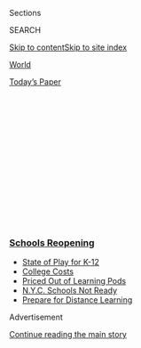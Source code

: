 <div id="app">

<div>

<div>

<div>

<div class="NYTAppHideMasthead css-1q2w90k e1suatyy0">

<div class="section css-ui9rw0 e1suatyy2">

<div class="css-eph4ug er09x8g0">

<div class="css-6n7j50">

</div>

<span class="css-1dv1kvn">Sections</span>

<div class="css-10488qs">

<span class="css-1dv1kvn">SEARCH</span>

</div>

[Skip to content](#site-content)[Skip to site
index](#site-index)

</div>

<div id="masthead-section-label" class="css-1wr3we4 eaxe0e00">

[World](https://www.nytimes.com/section/world)

</div>

<div class="css-10698na e1huz5gh0">

</div>

</div>

<div id="masthead-bar-one" class="section hasLinks css-15hmgas e1csuq9d3">

<div class="css-uqyvli e1csuq9d0">

</div>

<div class="css-1uqjmks e1csuq9d1">

</div>

<div class="css-9e9ivx">

[](https://myaccount.nytimes.com/auth/login?response_type=cookie&client_id=vi)

</div>

<div class="css-1bvtpon e1csuq9d2">

[Today’s
Paper](https://www.nytimes.com/section/todayspaper)

</div>

</div>

</div>

</div>

<div data-aria-hidden="false">

<div id="site-content" data-role="main">

<div>

<div class="css-1aor85t" style="opacity:0.000000001;z-index:-1;visibility:hidden">

<div class="css-1hqnpie">

<div class="css-epjblv">

<span class="css-17xtcya">[World](/section/world)</span><span class="css-x15j1o">|</span><span class="css-fwqvlz">‘When
Can We Go to School?’ Nearly 300 Million Children Are Missing
Class</span>

</div>

<div class="css-k008qs">

<div class="css-1iwv8en">

<span class="css-18z7m18"></span>

<div>

</div>

</div>

<span class="css-1n6z4y">https://nyti.ms/3czip1k</span>

<div class="css-1705lsu">

<div class="css-4xjgmj">

<div class="css-4skfbu" data-role="toolbar" data-aria-label="Social Media Share buttons, Save button, and Comments Panel with current comment count" data-testid="share-tools">

  - 
  - 
  - 
  - 
    
    <div class="css-6n7j50">
    
    </div>

  - 

</div>

</div>

</div>

</div>

</div>

</div>

<div class="css-13pd83m">

<div class="css-l9svim">

### [<span class="css-pa1jbp"><span class="css-1rxm0ex">Schools</span><span class="css-1rxm0ex"> Reopening</span></span>](https://www.nytimes.com/spotlight/schools-reopening?name=styln-coronavirus-schools-reopening&region=TOP_BANNER&variant=undefined&block=storyline_menu_recirc&action=click&pgtype=Article&impression_id=ab0ee1b0-e0f5-11ea-84ef-f53b20347a95)

  - <span class="css-ousu42">[State of Play for
    K-12](https://www.nytimes.com/2020/08/17/us/k-12-schools-reopening.html?name=styln-coronavirus-schools-reopening&region=TOP_BANNER&variant=undefined&block=storyline_menu_recirc&action=click&pgtype=Article&impression_id=ab0f08c0-e0f5-11ea-84ef-f53b20347a95)</span>
  - <span class="css-ousu42">[College
    Costs](https://www.nytimes.com/2020/08/15/us/covid-college-tuition.html?name=styln-coronavirus-schools-reopening&region=TOP_BANNER&variant=undefined&block=storyline_menu_recirc&action=click&pgtype=Article&impression_id=ab0f08c1-e0f5-11ea-84ef-f53b20347a95)</span>
  - <span class="css-ousu42">[Priced Out of Learning
    Pods](https://www.nytimes.com/2020/08/14/us/covid-schools-learning-pods.html?name=styln-coronavirus-schools-reopening&region=TOP_BANNER&variant=undefined&block=storyline_menu_recirc&action=click&pgtype=Article&impression_id=ab0f08c2-e0f5-11ea-84ef-f53b20347a95)</span>
  - <span class="css-ousu42">[N.Y.C. Schools Not
    Ready](https://www.nytimes.com/2020/08/14/nyregion/school-reopening-nyc.html?name=styln-coronavirus-schools-reopening&region=TOP_BANNER&variant=undefined&block=storyline_menu_recirc&action=click&pgtype=Article&impression_id=ab0f08c3-e0f5-11ea-84ef-f53b20347a95)</span>
  - <span class="css-ousu42">[Prepare for Distance
    Learning](https://www.nytimes.com/2020/08/05/parenting/parents-distance-learning.html?name=styln-coronavirus-schools-reopening&region=TOP_BANNER&variant=undefined&block=storyline_menu_recirc&action=click&pgtype=Article&impression_id=ab0f08c4-e0f5-11ea-84ef-f53b20347a95)</span>

</div>

</div>

<div id="top-wrapper" class="css-1sy8kpn">

<div id="top-slug" class="css-l9onyx">

Advertisement

</div>

[Continue reading the main
story](#after-top)

<div class="ad top-wrapper" style="text-align:center;height:100%;display:block;min-height:250px">

<div id="top" class="place-ad" data-position="top" data-size-key="top">

</div>

</div>

<div id="after-top">

</div>

</div>

<div>

<div id="sponsor-wrapper" class="css-1hyfx7x">

<div id="sponsor-slug" class="css-19vbshk">

Supported by

</div>

[Continue reading the main
story](#after-sponsor)

<div id="sponsor" class="ad sponsor-wrapper" style="text-align:center;height:100%;display:block">

</div>

<div id="after-sponsor">

</div>

</div>

<div class="css-186x18t">

</div>

<div class="css-ls6wgr ehdk2mb0">

# ‘When Can We Go to School?’ Nearly 300 Million Children Are Missing Class

</div>

The global scale and speed of the educational disruption from the
coronavirus epidemic is “unparalleled,” the United Nations said.

<div class="css-79elbk" data-testid="photoviewer-wrapper">

<div class="css-z3e15g" data-testid="photoviewer-wrapper-hidden">

</div>

<div class="css-1a48zt4 ehw59r15" data-testid="photoviewer-children">

![<span class="css-16f3y1r e13ogyst0" data-aria-hidden="true">Chloe Lau,
a high school student, doing her schoolwork at
home.</span><span class="css-cnj6d5 e1z0qqy90" itemprop="copyrightHolder"><span class="css-1ly73wi e1tej78p0">Credit...</span><span><span>Lam
Yik Fei for The New York
Times</span></span></span>](https://static01.nyt.com/images/2020/03/04/world/04virus-schools01/merlin_169998780_4d9e99a8-52b1-44d4-881c-3dba3e96b813-articleLarge.jpg?quality=75&auto=webp&disable=upscale)

</div>

</div>

<div class="css-18e8msd">

<div class="css-vp77d3 epjyd6m0">

<div class="css-1baulvz">

By [<span class="css-1baulvz" itemprop="name">Vivian
Wang</span>](https://www.nytimes.com/by/vivian-wang) and
<span class="css-1baulvz last-byline" itemprop="name">Makiko
Inoue</span>

</div>

</div>

  - 
    
    <div class="css-ld3wwf e16638kd2">
    
    March 4,
    2020
    
    </div>

  - 
    
    <div class="css-4xjgmj">
    
    <div class="css-d8bdto" data-role="toolbar" data-aria-label="Social Media Share buttons, Save button, and Comments Panel with current comment count" data-testid="share-tools">
    
      - 
      - 
      - 
      - 
        
        <div class="css-6n7j50">
        
        </div>
    
      - 
    
    </div>
    
    </div>

</div>

<div class="css-mdjrty">

[阅读简体中文版](https://cn.nytimes.com/education/20200305/coronavirus-schools-closed/ "Read in Simplified Chinese")[閱讀繁體中文版](https://cn.nytimes.com/education/20200305/coronavirus-schools-closed/zh-hant/ "Read in Traditional Chinese")[Leer
en
español](https://www.nytimes.com/es/2020/03/05/espanol/mundo/suspension-clases-coronavirus.html "Read in Spanish")

</div>

</div>

<div class="section meteredContent css-1r7ky0e" name="articleBody" itemprop="articleBody">

<div id="NYT_ABOVE_MAIN_CONTENT_REGION">

<div>

</div>

</div>

<div>

</div>

<div class="css-1fanzo5 StoryBodyCompanionColumn">

<div class="css-53u6y8">

HONG KONG — The coronavirus epidemic has reached deeper into daily life
across the world, with a sweeping shutdown of all schools in Italy, a
suspension of classes in India’s capital and warnings of school closures
in the United States, intensifying the educational upheaval of nearly
300 million students globally.

Only a few weeks ago, China, where the outbreak began, was the only
country to suspend classes. But the virus has spread so quickly that by
Wednesday, 22 countries on three continents had announced school
closures of varying degrees, leading [the United Nations to
warn](https://en.unesco.org/news/290-million-students-out-school-due-covid-19-unesco-releases-first-global-numbers-and-mobilizes)
that “the global scale and speed of the current educational disruption
is unparalleled.”<span class="css-8l6xbc evw5hdy0"> </span>

Students are now out of school in South Korea, Iran, Japan, France,
Pakistan and elsewhere — some for only a few days, others for weeks on
end. In India on Thursday, all public and private schools through the
fifth grade [were ordered
closed](https://www.nytimes.com/2020/03/05/world/coronavirus-news.html?action=click&module=Top%20Stories&pgtype=Homepage#link-4c11ca8b)
through March in the capital, New Delhi, affecting more than two million
children.

*\[Read: ‘*[*Proselytizing robots’: Inside South Korean church at
outbreak’s
center*](https://www.nytimes.com/2020/03/10/world/asia/south-korea-coronavirus-shincheonji.html)*.\]*

In Italy, suffering one of the deadliest outbreaks outside China,
officials said Wednesday that they would extend school closures beyond
the north, where the government has imposed a lockdown on several towns,
to the entire nation. All schools and universities will remain closed
until March 15, officials said.

</div>

</div>

<div class="css-1fanzo5 StoryBodyCompanionColumn">

<div class="css-53u6y8">

On the West Coast of the United States, the region with the most
American infections so far, Los Angeles declared a state of emergency on
Wednesday, advising parents to steel themselves for school closures in
the nation’s second-largest public school district. Washington State,
which has reported at least 10 deaths from the outbreak, has closed some
schools, while on the other side of the country in New York, newly
diagnosed cases have led to the closure of several schools as
well.<span class="css-8l6xbc evw5hdy0"> </span>

The speed and scale of the educational tumult — which now affects 290.5
million students worldwide, the United Nations says — has little
parallel in modern history, educators and economists contend. Schools
provide structure and support for families, communities and entire
economies. The effect of closing them for days, weeks and sometimes even
months could have untold repercussions for children and societies at
large.

“They’re always saying, ‘When can we go out to play? When can we go to
school?’” said Gao Mengxian, a security guard in Hong Kong whose two
daughters have been stuck at home because school has been suspended
since January.

In some countries, older students have missed crucial study sessions for
college admissions exams, while younger ones have risked falling behind
in reading and math. Parents have lost wages, tried to work at home or
scrambled to find child care. Some have
moved<span class="css-8l6xbc evw5hdy0"> </span>children to new schools
in areas unaffected by the coronavirus, and lost milestones like
graduation ceremonies or last days of school.

“I don’t have data to offer, but can’t think of any instances in modern
times where advanced economies shut down schools nationally for
prolonged periods of time,” said Jacob Kirkegaard, a senior fellow at
the [Peterson Institute for International
Economics](https://www.piie.com/)in Washington.

</div>

</div>

<div class="css-1fanzo5 StoryBodyCompanionColumn">

<div class="css-53u6y8">

In Hong Kong, families like Ms. Gao’s have struggled to maintain some
semblance of normalcy.

Ms. Gao, 48, stopped working to watch her daughters and started
scrimping on household expenses. She ventures outside just once a week
and spends the most time helping her girls, 10 and 8, with online
classes, fumbling through technology that leaves her confused and her
daughters frustrated.

</div>

</div>

<div class="css-79elbk" data-testid="photoviewer-wrapper">

<div class="css-z3e15g" data-testid="photoviewer-wrapper-hidden">

</div>

<div class="css-1a48zt4 ehw59r15" data-testid="photoviewer-children">

![<span class="css-16f3y1r e13ogyst0" data-aria-hidden="true">Students
studying on Tuesday at an elementary school in Nagoya, Japan, that was
opened for children whose parents were unable to stay home with
them.</span><span class="css-cnj6d5 e1z0qqy90" itemprop="copyrightHolder"><span class="css-1ly73wi e1tej78p0">Credit...</span><span>Kyodo,
via
Reuters</span></span>](https://static01.nyt.com/images/2020/03/05/world/05virus-schools-p1/merlin_169931925_ed241136-2542-4690-8e48-6be8f1794c15-articleLarge.jpg?quality=75&auto=webp&disable=upscale)

</div>

</div>

<div class="css-1fanzo5 StoryBodyCompanionColumn">

<div class="css-53u6y8">

Governments are trying to help. Japan is offering subsidies to help
companies offset the cost of parents’ taking time off. France has
promised 14 days of paid sick leave to parents of children who must
self-isolate, if they have no choice but to watch their children.

But the burdens are widespread, touching corners of society seemingly
unconnected to education. In Japan, schools have canceled bulk food
deliveries for lunches they will no longer serve, hurting farmers and
suppliers. In Hong Kong, an army of domestic helpers has been left
unemployed after wealthy families enrolled their children in schools
overseas.

Julia Bossard, a 39-year-old mother of two in France, said she had been
forced to rethink her entire routine since her older son’s school was
closed for two weeks for disinfection. Her days now consist of helping
her children with homework and scouring supermarkets for
fast-disappearing pasta, rice and canned food. “We had to reorganize
ourselves,” she said.

</div>

</div>

<div class="css-79elbk" data-testid="photoviewer-wrapper">

<div class="css-z3e15g" data-testid="photoviewer-wrapper-hidden">

</div>

<div class="css-1a48zt4 ehw59r15" data-testid="photoviewer-children">

<div class="css-1xdhyk6 erfvjey0">

<span class="css-1ly73wi e1tej78p0">Image</span>

<div class="css-zjzyr8">

<div data-testid="lazyimage-container" style="height:232px">

</div>

</div>

</div>

<span class="css-16f3y1r e13ogyst0" data-aria-hidden="true">Attending an
online class at home in Fuyang, China, on
Monday.</span><span class="css-cnj6d5 e1z0qqy90" itemprop="copyrightHolder"><span class="css-1ly73wi e1tej78p0">Credit...</span><span>China
Daily/Reuters</span></span>

</div>

</div>

<div class="css-1fanzo5 StoryBodyCompanionColumn">

<div class="css-53u6y8">

## Online and Alone

School and government officials have sought to keep children learning —
and occupied — at home. The Italian government created a [web
page](https://www.istruzione.it/coronavirus/didattica-a-distanza.html)
to give teachers access to videoconference tools and ready-made lesson
plans. Mongolian television stations are airing classes. Iran’s
government has made all children’s internet content free.

</div>

</div>

<div class="css-1fanzo5 StoryBodyCompanionColumn">

<div class="css-53u6y8">

Students even take online physical education: At least one school in
Hong Kong requires students — in gym uniform — to follow along as an
instructor demonstrates push-ups onscreen. Each student’s webcam
provides proof.

The offline reality, though, is
challenging.<span class="css-8l6xbc evw5hdy0"> </span>Technological
hurdles and unavoidable distractions<span class="css-8l6xbc evw5hdy0">
</span>pop up when children and teenagers are left to their own devices
— literally.

Thira Pang, a 17-year-old high school student in Hong Kong, has been
repeatedly late for class because her internet connection is slow. She
now logs on 15 minutes early.

“It’s just a bit of luck to see whether you can get in,” she said.

The new classroom at home poses greater problems for younger students,
and their older caregivers. Ruby Tan, a teacher in Chongqing, a city in
southwestern China that suspended school last month, said many
grandparents were helping with child care so that the parents can go to
work. But the grandparents do not always know the technology.

“They don’t have any way of supervising the children’s learning, and
instead let them develop bad habits of not being able to focus during
study time,” Ms. Tan said.

Some interruptions are unavoidable. Posts on Chinese social media show
teachers and students climbing onto rooftops or hovering outside
neighbors’ homes in search of a stronger internet signal. One family in
Inner Mongolia [packed up its
yurt](https://m.weibo.cn/status/4478077407118555?) and migrated
elsewhere in the grasslands for a better web connection, a Chinese
magazine reported.

The closings have also altered the normal milestones of education. In
Japan, the school year typically ends in March. [Many
schools](https://www.nytimes.com/2020/02/27/world/asia/japan-schools-coronavirus.html)
are now restricting the ceremonies to teachers and students.

</div>

</div>

<div class="css-1fanzo5 StoryBodyCompanionColumn">

<div class="css-53u6y8">

When Satoko Morita’s son graduated from high school in Akita Prefecture,
in northern Japan, on March 1, she was not there. It will be the same
for her daughter’s ceremony at elementary school.

“My daughter asked me, ‘What’s the point of attending and delivering
speeches in the ceremony without parents?’” she said.

For Chloe Lau, a Hong Kong student, the end of her high school education
came abruptly. Her last day was supposed to be April 2, but schools in
Hong Kong will not resume until at least April
20.

</div>

</div>

<div class="css-79elbk" data-testid="photoviewer-wrapper">

<div class="css-z3e15g" data-testid="photoviewer-wrapper-hidden">

</div>

<div class="css-1a48zt4 ehw59r15" data-testid="photoviewer-children">

<div class="css-1xdhyk6 erfvjey0">

<span class="css-1ly73wi e1tej78p0">Image</span>

<div class="css-zjzyr8">

<div data-testid="lazyimage-container" style="height:257.77777777777777px">

</div>

</div>

</div>

<span class="css-16f3y1r e13ogyst0" data-aria-hidden="true">An employee
in Tokyo working as her son completed his schoolwork on
Monday.</span><span class="css-cnj6d5 e1z0qqy90" itemprop="copyrightHolder"><span class="css-1ly73wi e1tej78p0">Credit...</span><span>Eugene
Hoshiko/Associated Press</span></span>

</div>

</div>

<div class="css-1fanzo5 StoryBodyCompanionColumn">

<div class="css-53u6y8">

## A Burden on Women

With the closings, families must rethink how they support themselves and
split household responsibilities. The burden has fallen particularly
hard on women, who across the world are still largely responsible for
child care.

Babysitters are in short supply or leery of taking children from
hard-hit regions.

The 11-year-old son of Lee Seong-yeon, a health information manager at a
hospital in Seoul, South Korea, has been out of class since the
government suspended schools nationwide on Monday. [South Korea has the
highest number of coronavirus
cases](https://www.nytimes.com/2020/02/23/world/asia/south-korea-coronavirus-moon.html)
outside China.

Working from home was never an option for Ms. Lee: She and her husband,
also a hospital employee, have more work duties than ever. So Ms. Lee’s
son spends each weekday alone, eating lunchboxes of sausage and kimchi
fried rice premade by Ms. Lee.

</div>

</div>

<div class="css-1fanzo5 StoryBodyCompanionColumn">

<div class="css-53u6y8">

“I think I would have quit my job if my son were younger, because I
wouldn’t have been able to leave him alone at home,” Ms. Lee
said.

<div id="NYT_MAIN_CONTENT_3_REGION" class="css-9tf9ac">

<div>

<div id="styln-prism-freeform-1596575370630" class="section interactive-content interactive-size-medium css-1ftcdic">

<div class="css-17ih8de interactive-body">

<div id="prism-freeform-block-31080" class="css-19mumt8" data-role="complementary" data-storyline="Schools Reopening" data-truncated="false" tabindex="0">

<div class="css-a8d9oz">

<div>

[](https://www.nytimes.com/spotlight/schools-reopening?action=click&pgtype=Article&state=default&region=MAIN_CONTENT_3&context=storylines_keepup)

### Schools Reopening ›

#### Back to School

Updated Aug. 17, 2020

The latest on how schools are navigating an uncertain season.

  -   - Universities across the country are facing [a rising demand for
        tuition
        rebates](https://www.nytimes.com/2020/08/15/us/covid-college-tuition.html?action=click&pgtype=Article&state=default&region=MAIN_CONTENT_3&context=storylines_keepup)
        as students ask if college is becoming “glorified Skype.”
      - In Los Angeles, the nation’s second-largest school district has
        [perhaps the most ambitious plan in the
        country](https://www.nytimes.com/2020/08/16/us/los-angeles-schools-virus-testing.html?action=click&pgtype=Article&state=default&region=MAIN_CONTENT_3&context=storylines_keepup)
        to test for the coronavirus.
      - Families [priced out of “learning pods” are seeking
        alternatives](https://www.nytimes.com/2020/08/14/us/covid-schools-learning-pods.html?action=click&pgtype=Article&state=default&region=MAIN_CONTENT_3&context=storylines_keepup).
      - How are campus newspapers covering back to school? [We want to
        hear from student
        journalists](https://www.nytimes.com/2020/08/17/us/student-newspaper-schools-reopening.html?action=click&pgtype=Article&state=default&region=MAIN_CONTENT_3&context=storylines_keepup).

<div id="styln-survey-component-31080" class="styln-survey-component">

</div>

</div>

</div>

</div>

</div>

</div>

</div>

</div>

Still, she feels her career will suffer. “I try to get off work at 6
p.m. sharp, even when others at the office are still at their desks, and
I run home to my son and make him dinner,” she said. “So I know there is
no way I am ever going to be acknowledged for my career at work.”

For mothers with few safety nets, options are even more limited.

In Athens,<span class="css-8l6xbc evw5hdy0"> </span>Anastasia Moschos
said she had been lucky. When her 6-year-old son’s school was closed for
a week, Ms. Moschos, 47, an insurance broker, left her son with her
father, who was visiting. But if the schools stay closed, she may have
to scramble for help.

“The assumption is that everyone has someone to assist,” she said.
“That’s not the case with me. I’m a single mother, and I don’t have
help at home.”

Even mothers able to leave affected areas have trouble finding child
care. Cristina Tagliabue, a communications entrepreneur from Milan, [the
center of Italy’s
outbreak](https://www.nytimes.com/2020/02/24/world/europe/24coronavirus-milan-italy.html?action=click&module=RelatedLinks&pgtype=Article),
recently moved with her 2-year-old son to her second home in Rome. But
no day care facility would<span class="css-8l6xbc evw5hdy0">
</span>accept her son because other parents did not want anyone from
Milan near their children, Ms. Tagliabue said.

The closings in Italy — which include day care in addition to schools
and universities — are likely to create problems for parents nationwide.

Ms. Tagliabue has turned down several job proposals, she said, since she
is unable to work at home without a babysitter for her young child.

</div>

</div>

<div class="css-1fanzo5 StoryBodyCompanionColumn">

<div class="css-53u6y8">

“It’s right to close schools, but that has a cost,” she said. “The
government could have done something for mothers — we are also in
quarantine.”

</div>

</div>

<div class="css-79elbk" data-testid="photoviewer-wrapper">

<div class="css-z3e15g" data-testid="photoviewer-wrapper-hidden">

</div>

<div class="css-1a48zt4 ehw59r15" data-testid="photoviewer-children">

<div class="css-1xdhyk6 erfvjey0">

<span class="css-1ly73wi e1tej78p0">Image</span>

<div class="css-zjzyr8">

<div data-testid="lazyimage-container" style="height:257.77777777777777px">

</div>

</div>

</div>

<span class="css-16f3y1r e13ogyst0" data-aria-hidden="true">Spraying
disinfectant in a high school classroom in Athens,
Greece.</span><span class="css-cnj6d5 e1z0qqy90" itemprop="copyrightHolder"><span class="css-1ly73wi e1tej78p0">Credit...</span><span>Yorgos
Karahalis/Associated Press</span></span>

</div>

</div>

<div class="css-1fanzo5 StoryBodyCompanionColumn">

<div class="css-53u6y8">

## Beyond the Classroom

The epidemic has shaken entire industries that rely on the rituals of
students in school and parents at work.

School administrators in Japan, surprised by the abrupt decision to
close schools, have rushed to cancel orders for cafeteria lunches,
stranding suppliers with unwanted groceries and temporarily unneeded
employees.

Kazuo Tanaka, deputy director of the Yachimata School Lunch Center in
central Japan, said it scrapped orders for ingredients to make about
5,000 lunches for 13 schools. It would cost the center about 20 million
yen, nearly $200,000, each month that school was out, he said.

“Bakeries are blown,” said Yuzo Kojima, secretary general at the
National School Lunch Association. “Dairy farmers and vegetable farmers
will be hit. The workers at the school lunch centers cannot work.”

To blunt the effects, Japan’s government is [offering financial
help](https://www.japantimes.co.jp/news/2020/02/29/national/science-health/shinzo-abe-coronavirus/#.Xl-dEBMzb-Y)
to parents, small businesses and health care providers. But school lunch
officials said they had not heard about compensation for their workers.

</div>

</div>

<div class="css-1fanzo5 StoryBodyCompanionColumn">

<div class="css-53u6y8">

In Hong Kong, many among its [sizable population of domestic
helpers](https://www.legco.gov.hk/research-publications/english/1617rb04-foreign-domestic-helpers-and-evolving-care-duties-in-hong-kong-20170720-e.pdf)
have been jobless as affluent parents have enrolled children overseas.

Demand for nannies had already dropped by a third when the outbreak
began, because many companies allowed parents to work from home, said
Felix Choi, the director of Babysitter.hk, a nanny service. Now some
expatriate families have left the city rather than wait out the
closings.

“Over 30 percent of our client base is Western expat families, and I’m
not seeing many of them coming back to Hong Kong at this moment,” Mr.
Choi said. “Most of them informed us they will only come back after
school
restarts.”

</div>

</div>

<div class="css-79elbk" data-testid="photoviewer-wrapper">

<div class="css-z3e15g" data-testid="photoviewer-wrapper-hidden">

</div>

<div class="css-1a48zt4 ehw59r15" data-testid="photoviewer-children">

<div class="css-1xdhyk6 erfvjey0">

<span class="css-1ly73wi e1tej78p0">Image</span>

<div class="css-zjzyr8">

<div data-testid="lazyimage-container" style="height:276.46666666666664px">

</div>

</div>

</div>

<span class="css-16f3y1r e13ogyst0" data-aria-hidden="true">The
University of Milan was closed in February. The surrounding region has a
large coronavirus
outbreak.</span><span class="css-cnj6d5 e1z0qqy90" itemprop="copyrightHolder"><span class="css-1ly73wi e1tej78p0">Credit...</span><span>Andrea
Mantovani for The New York Times</span></span>

</div>

</div>

<div class="css-1fanzo5 StoryBodyCompanionColumn">

<div class="css-53u6y8">

Vivian Wang reported from Hong Kong, and Makiko Inoue from Tokyo.
Reporting was contributed by Su-Hyun Lee from Seoul, South Korea;
Constant Méheut from Paris; Elisabetta Povoledo from Rome; Niki
Kitsantonis from Athens; and Farnaz Fassihi and Rick Gladstone from New
York.

</div>

</div>

<div>

</div>

<div class="css-1fanzo5 StoryBodyCompanionColumn">

<div class="css-53u6y8">

</div>

</div>

</div>

<div>

</div>

<div>

</div>

<div>

</div>

<div>

<div id="bottom-wrapper" class="css-1ede5it">

<div id="bottom-slug" class="css-l9onyx">

Advertisement

</div>

[Continue reading the main
story](#after-bottom)

<div id="bottom" class="ad bottom-wrapper" style="text-align:center;height:100%;display:block;min-height:90px">

</div>

<div id="after-bottom">

</div>

</div>

</div>

</div>

</div>

## Site Index

<div>

</div>

## Site Information Navigation

  - [© <span>2020</span> <span>The New York Times
    Company</span>](https://help.nytimes.com/hc/en-us/articles/115014792127-Copyright-notice)

<!-- end list -->

  - [NYTCo](https://www.nytco.com/)
  - [Contact
    Us](https://help.nytimes.com/hc/en-us/articles/115015385887-Contact-Us)
  - [Work with us](https://www.nytco.com/careers/)
  - [Advertise](https://nytmediakit.com/)
  - [T Brand Studio](http://www.tbrandstudio.com/)
  - [Your Ad
    Choices](https://www.nytimes.com/privacy/cookie-policy#how-do-i-manage-trackers)
  - [Privacy](https://www.nytimes.com/privacy)
  - [Terms of
    Service](https://help.nytimes.com/hc/en-us/articles/115014893428-Terms-of-service)
  - [Terms of
    Sale](https://help.nytimes.com/hc/en-us/articles/115014893968-Terms-of-sale)
  - [Site
    Map](https://spiderbites.nytimes.com)
  - [Help](https://help.nytimes.com/hc/en-us)
  - [Subscriptions](https://www.nytimes.com/subscription?campaignId=37WXW)

</div>

</div>

</div>

</div>
